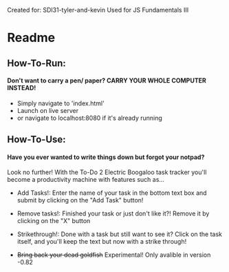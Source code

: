 Created for: SDI31-tyler-and-kevin
Used for JS Fundamentals III

# Readme

## How-To-Run:

#### Don't want to carry a pen/ paper? CARRY YOUR WHOLE COMPUTER INSTEAD!
* Simply navigate to 'index.html'
* Launch on live server
* or navigate to localhost:8080 if it's already running

## How-To-Use:

#### Have you ever wanted to write things down but forgot your notpad?
Look no further! With the To-Do 2 Electric Boogaloo task tracker
you'll become a productivity machine with features such as...

* Add Tasks!:
Enter the name of your task in the bottom text box and submit by
clicking on the "Add Task" button!

* Remove tasks!:
Finished your task or just don't like it?! Remove it by clicking
on the "X" button

* Strikethrough!:
Done with a task but still want to see it? Click on the task
itself, and you'll keep the text but now with a strike through!

* ~~Bring back your dead goldfish~~
Experimental! Only avalible in version -0.82


                                   
